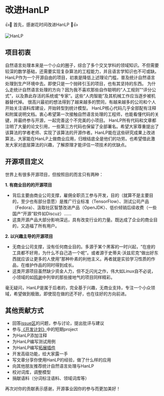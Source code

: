 # 改进HanLP

:+1::tada: 首先，感谢花时间改进HanLP :tada::+1:

![HanLP](http://ww1.sinaimg.cn/small/6cbb8645jw1eqkariq2ijj20se0sik3a.jpg)

## 项目初衷
自然语言处理本来是一个小众的圈子，综合了多个交叉学科的领域知识。不但需要较深的数学基础，还需要实现复杂算法的工程能力，并且语言学知识也不可或缺。 
HanLP作为一个开源自由的项目，初衷是降低上述理论门槛，普及统计自然语言处理到生产环境中去。即使只是一个抛砖引玉的项目，也有其坚持的东西。
为什么走统计自然语言处理的方向？因为我不喜欢那些自作聪明的“人工规则”“评分公式”，以及靠此存活的系统或“专家”。这些“人肉智能”及其机械工作应当逐步被机器替代掉。
很高兴最初的想法得到了越来越多的赞同，有越来越多的公司和个人开始关注语料库建设，开始转型到统计模型。
HanLP核心代码几乎全部配有注释和附属说明文档。衷心希望第一次接触自然语言处理的工程师，也能看懂代码的关键，并最终参与开源，一起完善这个不完美的小项目。 
HanLP所有代码和文章都注明了大量的论文引用，一些第三方代码也保留了全部署名。希望大家尊重提出了该算法的学者老师、实现了该算法的开源作者。HanLP能在这些研究成果上改进算法，大家能在HanLP上做商业应用，归根结底全是他们的功劳。也希望借此激发大家对底层算法的兴趣，了解原理才能评估一项技术的优缺点。

## 开源项目定义
世界上有很多开源项目，但按照目的而言只有两种：

**1. 有商业目的的开源项目**

* 背后主要由商业公司支撑，雇佣全职员工参与开发，目的（就算不是主要目的，至少也有部分意愿）是推广行业标准（TensorFlow）、测试公司产品（Fedora）、汲取社区智慧改进产品（OpenJDK）、低价倾销后续收费（一些国产“开源”软件如Discuz）……
* 这类开源产品大部分影响深远，具有改变行业的力量。既达成了企业的商业目的，又造福了所有用户。

**2. 以兴趣主导的开源项目**

*  无商业公司支撑，没有任何商业目的。多源于某个黑客的一时兴起，“在座的工具都不好用，为什么不自己造一个呢”。或者源于史蒂夫·沃兹尼克“做出好东西就应该让更多的人使用”那种朴素的利他主义。再者就是实验学习性质的作品，在维护作品的同时得到成长。
*  这类开源项目虽然缺少资金人力，但不乏闪光之作，伟大如Linux自不必说，小领域的如[鸣谢](https://github.com/hankcs/HanLP#鸣谢)中列举的那些接地气的项目同样精彩。

毫无疑问，HanLP是属于后者的，完全基于兴趣，无商业支持，专注一个小众领域，希望做到极致。即使现在做的还不好，也在往好的方向前进。

## 其他贡献方式
* 回答[issue区](https://github.com/hankcs/HanLP/issues)的问题，参与讨论，提出批评与建议
* 参与[《开发计划》](https://github.com/hankcs/HanLP/projects)中的短期project
* 为HanLP添加注释
* 为HanLP编写测试用例
* 为HanLP编写[拓展插件](https://github.com/hankcs/HanLP/wiki/%E8%A1%8D%E7%94%9F%E9%A1%B9%E7%9B%AE)
* 开发高级功能，给大家露一手
* 写文章分享你使用HanLP的经验，做了什么样的应用
* 向其他朋友推荐统计自然语言处理与HanLP
* 校对词库，调整模型
* 捐献语料（分词标注语料、领域词库等）

再次对你的贡献表示感谢，开源事业因你的参与而更加美好！

